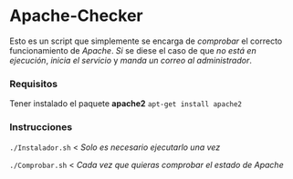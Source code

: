 # Apache-Checker
Esto es un script que simplemente se encarga de *comprobar* el correcto funcionamiento de *Apache*. *Si* se diese el caso de que *no está en ejecución*, *inicia el servicio* y *manda un correo al administrador*.

### Requisitos
Tener instalado el paquete **apache2**
`apt-get install apache2`

### Instrucciones

`./Instalador.sh` < *Solo es necesario ejecutarlo una vez*

`./Comprobar.sh` < *Cada vez que quieras comprobar el estado de Apache*
